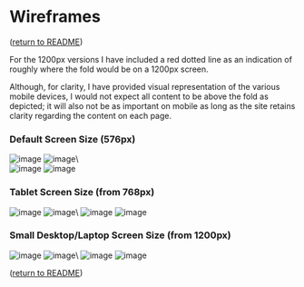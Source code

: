 # Wireframes
([return to README](README.md))

For the 1200px versions I have included a red dotted line as an indication of roughly where the fold would be on a 1200px screen.


Although, for clarity, I have provided visual representation of the various mobile devices, I would not expect all content to be above the fold as depicted; it will also not be as important on mobile as long as the site retains clarity regarding the content on each page.

### Default Screen Size (576px)

![image](assets/images/wireframes/home-576.png)  ![image](assets/images/wireframes/menu-576.png)\  
![image](assets/images/wireframes/about-576.png)  ![image](assets/images/wireframes/contact-576.png)   

### Tablet Screen Size (from 768px)

![image](assets/images/wireframes/home-768.png)  ![image](assets/images/wireframes/menu-768.png)\ 
![image](assets/images/wireframes/about-768.png)  ![image](assets/images/wireframes/contact-768.png)

### Small Desktop/Laptop Screen Size (from 1200px)

![image](assets/images/wireframes/home-1200.png) ![image](assets/images/wireframes/menu-1200.png)\ 
![image](assets/images/wireframes/about-1200.png) ![image](assets/images/wireframes/contact-1200.png)

([return to README](README.md))